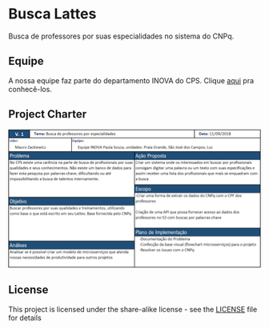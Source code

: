 # Busca Lattes

Busca de professores por suas especialidades no sistema do CNPq.

## Equipe

A nossa equipe faz parte do departamento INOVA do CPS. Clique [aqui](Equipe.md) pra conhecê-los.

## Project Charter

![project charter](https://raw.githubusercontent.com/InovaCPS/busca-lattes/master/Imagens/Project%20Charter.png)

## License

This project is licensed under the share-alike license - see the [LICENSE](LICENSE) file for details
